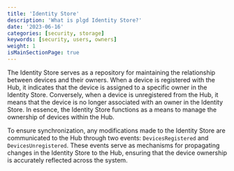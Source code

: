 ```yaml
---
title: 'Identity Store'
description: 'What is plgd Identity Store?'
date: '2023-06-16'
categories: [security, storage]
keywords: [security, users, owners]
weight: 1
isMainSectionPage: true
---
```


The Identity Store serves as a repository for maintaining the relationship between devices and their owners. When a device is registered with the Hub, it indicates that the device is assigned to a specific owner in the Identity Store. Conversely, when a device is unregistered from the Hub, it means that the device is no longer associated with an owner in the Identity Store. In essence, the Identity Store functions as a means to manage the ownership of devices within the Hub.

To ensure synchronization, any modifications made to the Identity Store are communicated to the Hub through two events: `DevicesRegistered` and `DevicesUnregistered`. These events serve as mechanisms for propagating changes in the Identity Store to the Hub, ensuring that the device ownership is accurately reflected across the system.
